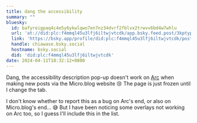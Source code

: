 ```yaml
---
title: dang the accessibility
summary: ""
bluesky:
  id: bafyreigpaq4c4e5y6ykwlqwo7en7nz34dvrf2fblvx2trwvv6bd4w7whlu
  url: 'at://did:plc:f4mmql45u3lfj6iltwjvtcdk/app.bsky.feed.post/3kptypmzsad2l'
  link: 'https://bsky.app/profile/did:plc:f4mmql45u3lfj6iltwjvtcdk/post/3kptypmzsad2l'
  handle: chiawase.bsky.social
  hostname: bsky.social
  did: 'did:plc:f4mmql45u3lfj6iltwjvtcdk'
date: 2024-04-11T18:32:12+0800
---
```


Dang, the accessibility description pop-up doesn't work on [Arc](https://arc.net) when making new posts via the Micro.blog website 😢 The page is just frozen until I change the tab.

I don't know whether to report this as a bug on Arc's end, or also on Micro.blog's end... 😅 But I have been noticing some overlays not working on Arc too, so I guess I'll include this in the list.
